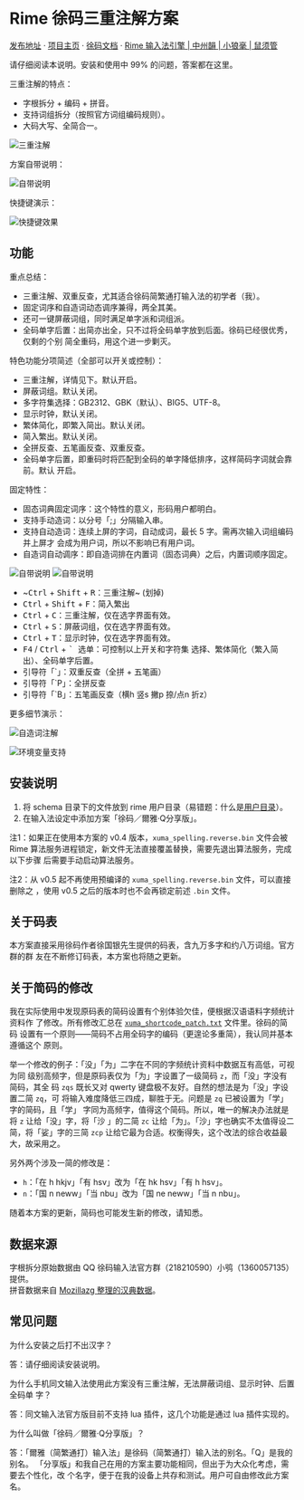 # Rime 徐码三重注解方案

[发布地址](https://github.com/Ace-Who/rime-xuma-spelling) ·
[项目主页](https://ace-who.github.io/rime-xuma-spelling/) ·
[徐码文档](https://www.xumax.top) ·
[Rime 输入法引擎 | 中州韻 | 小狼毫 | 鼠须管](https://rime.im/)

请仔细阅读本说明。安装和使用中 99% 的问题，答案都在这里。

三重注解的特点：

- 字根拆分 + 编码 + 拼音。
- 支持词组拆分（按照官方词组编码规则）。
- 大码大写、全简合一。

![三重注解](demo/tripple_comment.png)

方案自带说明：

![自带说明](demo/help.gif)

快捷键演示：

![快捷键效果](demo/shortcut_keys.gif)

## 功能

重点总结：

- 三重注解、双重反查，尤其适合徐码简繁通打输入法的初学者（我）。
- 固定词序和自造词动态调序兼得，两全其美。
- 还可一键屏蔽词组，同时满足单字派和词组派。
- 全码单字后置：出简亦出全，只不过将全码单字放到后面。徐码已经很优秀，仅剩的个别
简全重码，用这个进一步剿灭。

特色功能分项简述（全部可以开关或控制）：

- 三重注解，详情见下。默认开启。
- 屏蔽词组。默认关闭。
- 多字符集选择：GB2312、GBK（默认）、BIG5、UTF-8。
- 显示时钟，默认关闭。
- 繁体简化，即繁入简出。默认关闭。
- 简入繁出。默认关闭。
- 全拼反查、五笔画反查、双重反查。
- 全码单字后置，即重码时将匹配到全码的单字降低排序，这样简码字词就会靠前。默认
开启。

固定特性：

- 固态词典固定词序：这个特性的意义，形码用户都明白。
- 支持手动造词：以分号「;」分隔输入串。
- 支持自动造词：连续上屏的字词，自动成词，最长 5 字。需再次输入词组编码并上屏才
会成为用户词，所以不影响已有用户词。
- 自造词自动调序：即自造词排在内置词（固态词典）之后，内置词顺序固定。

![自带说明](demo/help.shortcut_keys.png)
![自带说明](demo/help.reverse_lookup.png)

- ~<kbd>Ctrl</kbd> + <kbd>Shift</kbd> + <kbd>R</kbd>：三重注解~ (划掉)
- <kbd>Ctrl</kbd> + <kbd>Shift</kbd> + <kbd>F</kbd>：简入繁出
- <kbd>Ctrl</kbd> + <kbd>C</kbd>：三重注解，仅在选字界面有效。
- <kbd>Ctrl</kbd> + <kbd>S</kbd>：屏蔽词组，仅在选字界面有效。
- <kbd>Ctrl</kbd> + <kbd>T</kbd>：显示时钟，仅在选字界面有效。
- <kbd>F4</kbd> / <kbd>Ctrl</kbd> + <kbd>\` </kbd> 选单：可控制以上开关和字符集
选择、繁体简化（繁入简出）、全码单字后置。
- 引导符「\`」：双重反查（全拼 + 五笔画）
- 引导符「\`P」：全拼反查
- 引导符「\`B」：五笔画反查（横h 竖s 撇p 捺/点n 折z）

更多细节演示：

![自造词注解](demo/user_dict_comment.png)

![环境变量支持](demo/environment_variable.png)

## 安装说明

1. 将 schema 目录下的文件放到 rime 用户目录（易错题：什么是[用户目录](
  https://github.com/rime/home/wiki/UserData)）。
2. 在输入法设定中添加方案「徐码／爾雅·Q分享版」。

注1：如果正在使用本方案的 v0.4 版本，`xuma_spelling.reverse.bin` 文件会被
Rime 算法服务进程锁定，新文件无法直接覆盖替换，需要先退出算法服务，完成以下步骤
后需要手动启动算法服务。

注2：从 v0.5 起不再使用预编译的 `xuma_spelling.reverse.bin` 文件，可以直接删除之
，使用 v0.5 之后的版本时也不会再锁定前述 `.bin` 文件。

## 关于码表

本方案直接采用徐码作者徐国银先生提供的码表，含九万多字和约八万词组。官方群的群
友在不断修订码表，本方案也将随之更新。

## 关于简码的修改

我在实际使用中发现原码表的简码设置有个别体验欠佳，便根据汉语语料字频统计资料作
了修改。所有修改汇总在
[`xuma_shortcode_patch.txt`](misc/xuma_shortcode_patch.txt) 文件里。徐码的简码
设置有一个原则——简码不占用全码字的编码（更遑论多重简），我认同并基本遵循这个
原则。

举一个修改的例子：「没」「为」二字在不同的字频统计资料中数据互有高低，可视为同
级别高频字，但是原码表仅为「为」字设置了一级简码 `z`，而「没」字没有简码，其全
码 `zqs` 既长又对 qwerty 键盘极不友好。自然的想法是为「没」字设置二简 `zq`，可
将输入难度降低三四成，聊胜于无。问题是 `zq` 已被设置为「学」字的简码，且「学」
字同为高频字，值得这个简码。所以，唯一的解决办法就是将 `z` 让给「没」字，将「沙
」的二简 `zc` 让给「为」。「沙」字也确实不太值得设二简，将「娑」字的三简 `zcp`
让给它最为合适。权衡得失，这个改法的综合收益最大，故采用之。

另外两个涉及一简的修改是：

- `h`：「在 h hkjv」「有 hsv」改为「在 hk hsv」「有 h hsv」。
- `n`：「国 n neww」「当 nbu」改为「国 ne neww」「当 n nbu」。

随着本方案的更新，简码也可能发生新的修改，请知悉。

## 数据来源

字根拆分原始数据由 QQ 徐码输入法官方群（218210590）小鸮（1360057135）提供。  
拼音数据来自 [Mozillazg 整理的汉典数据](https://github.com/mozillazg/pinyin-data)。  

## 常见问题

为什么安装之后打不出汉字？

答：请仔细阅读安装说明。

为什么手机同文输入法使用此方案没有三重注解，无法屏蔽词组、显示时钟、后置全码单
字？

答：同文输入法官方版目前不支持 lua 插件，这几个功能是通过 lua 插件实现的。

为什么叫做「徐码／爾雅·Q分享版」？

答：「爾雅（简繁通打）输入法」是徐码（简繁通打）输入法的别名。「Q」是我的别名。
「分享版」和我自己在用的方案主要功能相同，但出于为大众化考虑，需要去个性化，改
个名字，便于在我的设备上共存和测试。用户可自由修改此方案名。
